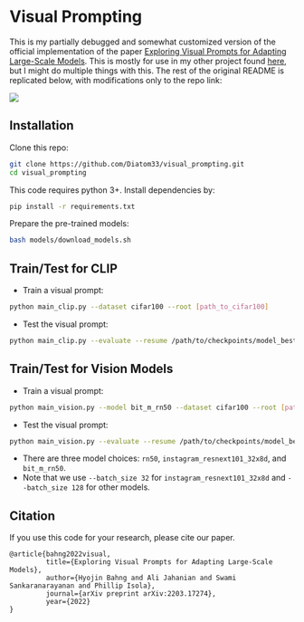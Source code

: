 # Visual Prompting
This is my partially debugged and somewhat customized version of the official implementation of the paper [Exploring Visual Prompts for Adapting Large-Scale Models](https://arxiv.org/abs/2203.17274). This is mostly for use in my other project found [here](https://github.com/Diatom33/perturbation-internalization), but I might do multiple things with this. The rest of the original README is replicated below, with modifications only to the repo link:

![](./figures/clip_vs_vision.png)


## Installation
Clone this repo:
```bash
git clone https://github.com/Diatom33/visual_prompting.git
cd visual_prompting
```

This code requires python 3+. Install dependencies by:
```bash
pip install -r requirements.txt
```

Prepare the pre-trained models:
```bash
bash models/download_models.sh
```

## Train/Test for CLIP
* Train a visual prompt:
```bash
python main_clip.py --dataset cifar100 --root [path_to_cifar100] 
```

* Test the visual prompt:
```bash
python main_clip.py --evaluate --resume /path/to/checkpoints/model_best.pth.tar --dataset cifar100 --root [path_to_cifar100]
```

## Train/Test for Vision Models
* Train a visual prompt:
```bash
python main_vision.py --model bit_m_rn50 --dataset cifar100 --root [path_to_cifar100]
```

* Test the visual prompt:
```bash
python main_vision.py --evaluate --resume /path/to/checkpoints/model_best.pth.tar --model bit_m_rn50 --dataset cifar100 --root [path_to_cifar100]
``` 
* There are three model choices: `rn50`, `instagram_resnext101_32x8d`, and `bit_m_rn50`.
* Note that we use `--batch_size 32` for `instagram_resnext101_32x8d` and `--batch_size 128` for other models.

## Citation
If you use this code for your research, please cite our paper.
```
@article{bahng2022visual,
         title={Exploring Visual Prompts for Adapting Large-Scale Models}, 
         author={Hyojin Bahng and Ali Jahanian and Swami Sankaranarayanan and Phillip Isola},
         journal={arXiv preprint arXiv:2203.17274},
         year={2022}
}
```
